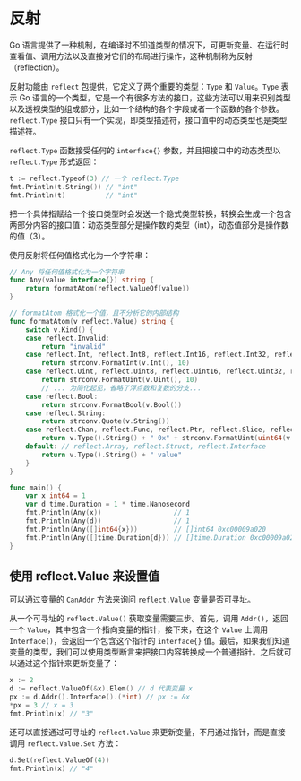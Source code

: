 # 反射

Go 语言提供了一种机制，在编译时不知道类型的情况下，可更新变量、在运行时查看值、调用方法以及直接对它们的布局进行操作，这种机制称为反射（reflection）。

反射功能由 `reflect` 包提供，它定义了两个重要的类型：`Type` 和 `Value`。`Type` 表示 Go 语言的一个类型，它是一个有很多方法的接口，这些方法可以用来识别类型以及透视类型的组成部分，比如一个结构的各个字段或者一个函数的各个参数。`reflect.Type` 接口只有一个实现，即类型描述符，接口值中的动态类型也是类型描述符。

`reflect.Type` 函数接受任何的 `interface{}` 参数，并且把接口中的动态类型以 `reflect.Type` 形式返回：

```go
t := reflect.Typeof(3) // 一个 reflect.Type
fmt.Println(t.String()) // "int"
fmt.Println(t)          // "int"
```

把一个具体指赋给一个接口类型时会发送一个隐式类型转换，转换会生成一个包含两部分内容的接口值：动态类型部分是操作数的类型（int），动态值部分是操作数的值（3）。

使用反射将任何值格式化为一个字符串：

```go
// Any 将任何值格式化为一个字符串
func Any(value interface{}) string {
	return formatAtom(reflect.ValueOf(value))
}

// formatAtom 格式化一个值，且不分析它的内部结构
func formatAtom(v reflect.Value) string {
	switch v.Kind() {
	case reflect.Invalid:
		return "invalid"
	case reflect.Int, reflect.Int8, reflect.Int16, reflect.Int32, reflect.Int64:
		return strconv.FormatInt(v.Int(), 10)
	case reflect.Uint, reflect.Uint8, reflect.Uint16, reflect.Uint32, reflect.Uint64, reflect.Uintptr:
		return strconv.FormatUint(v.Uint(), 10)
		// ... 为简化起见，省略了浮点数和复数的分支...
	case reflect.Bool:
		return strconv.FormatBool(v.Bool())
	case reflect.String:
		return strconv.Quote(v.String())
	case reflect.Chan, reflect.Func, reflect.Ptr, reflect.Slice, reflect.Map:
		return v.Type().String() + " 0x" + strconv.FormatUint(uint64(v.Pointer()), 16)
	default: // reflect.Array, reflect.Struct, reflect.Interface
		return v.Type().String() + " value"
	}
}

func main() {
	var x int64 = 1
	var d time.Duration = 1 * time.Nanosecond
	fmt.Println(Any(x))                  // 1
	fmt.Println(Any(d))                  // 1
	fmt.Println(Any([]int64{x}))         // []int64 0xc00009a020
	fmt.Println(Any([]time.Duration{d})) // []time.Duration 0xc00009a028
}
```

## 使用 reflect.Value 来设置值

可以通过变量的 `CanAddr` 方法来询问 `reflect.Value` 变量是否可寻址。

从一个可寻址的 `reflect.Value()` 获取变量需要三步。首先，调用 `Addr()`，返回一个 `Value`，其中包含一个指向变量的指针，接下来，在这个 `Value` 上调用 `Interface()`，会返回一个包含这个指针的 `interface{}` 值。最后，如果我们知道变量的类型，我们可以使用类型断言来把接口内容转换成一个普通指针。之后就可以通过这个指针来更新变量了：

```go
x := 2
d := reflect.ValueOf(&x).Elem() // d 代表变量 x
px := d.Addr().Interface().(*int) // px := &x
*px = 3 // x = 3
fmt.Println(x) // "3"
```

还可以直接通过可寻址的 `reflect.Value` 来更新变量，不用通过指针，而是直接调用 `reflect.Value.Set` 方法：

```go
d.Set(reflect.ValueOf(4))
fmt.Println(x) // "4"
```